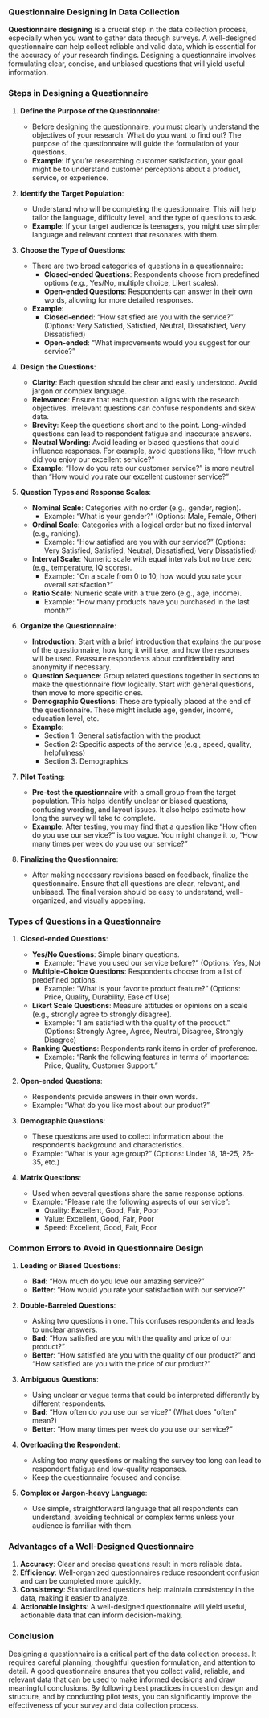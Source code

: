 ### **Questionnaire Designing in Data Collection**

**Questionnaire designing** is a crucial step in the data collection process, especially when you want to gather data through surveys. A well-designed questionnaire can help collect reliable and valid data, which is essential for the accuracy of your research findings. Designing a questionnaire involves formulating clear, concise, and unbiased questions that will yield useful information.

### **Steps in Designing a Questionnaire**

1. **Define the Purpose of the Questionnaire**:
   - Before designing the questionnaire, you must clearly understand the objectives of your research. What do you want to find out? The purpose of the questionnaire will guide the formulation of your questions.
   - **Example**: If you’re researching customer satisfaction, your goal might be to understand customer perceptions about a product, service, or experience.

2. **Identify the Target Population**:
   - Understand who will be completing the questionnaire. This will help tailor the language, difficulty level, and the type of questions to ask.
   - **Example**: If your target audience is teenagers, you might use simpler language and relevant context that resonates with them.

3. **Choose the Type of Questions**:
   - There are two broad categories of questions in a questionnaire: 
     - **Closed-ended Questions**: Respondents choose from predefined options (e.g., Yes/No, multiple choice, Likert scales).
     - **Open-ended Questions**: Respondents can answer in their own words, allowing for more detailed responses.
   - **Example**:
     - **Closed-ended**: “How satisfied are you with the service?” (Options: Very Satisfied, Satisfied, Neutral, Dissatisfied, Very Dissatisfied)
     - **Open-ended**: “What improvements would you suggest for our service?”

4. **Design the Questions**:
   - **Clarity**: Each question should be clear and easily understood. Avoid jargon or complex language.
   - **Relevance**: Ensure that each question aligns with the research objectives. Irrelevant questions can confuse respondents and skew data.
   - **Brevity**: Keep the questions short and to the point. Long-winded questions can lead to respondent fatigue and inaccurate answers.
   - **Neutral Wording**: Avoid leading or biased questions that could influence responses. For example, avoid questions like, “How much did you enjoy our excellent service?”
   - **Example**: “How do you rate our customer service?” is more neutral than “How would you rate our excellent customer service?”

5. **Question Types and Response Scales**:
   - **Nominal Scale**: Categories with no order (e.g., gender, region).
     - Example: “What is your gender?” (Options: Male, Female, Other)
   - **Ordinal Scale**: Categories with a logical order but no fixed interval (e.g., ranking).
     - Example: “How satisfied are you with our service?” (Options: Very Satisfied, Satisfied, Neutral, Dissatisfied, Very Dissatisfied)
   - **Interval Scale**: Numeric scale with equal intervals but no true zero (e.g., temperature, IQ scores).
     - Example: “On a scale from 0 to 10, how would you rate your overall satisfaction?”
   - **Ratio Scale**: Numeric scale with a true zero (e.g., age, income).
     - Example: “How many products have you purchased in the last month?”

6. **Organize the Questionnaire**:
   - **Introduction**: Start with a brief introduction that explains the purpose of the questionnaire, how long it will take, and how the responses will be used. Reassure respondents about confidentiality and anonymity if necessary.
   - **Question Sequence**: Group related questions together in sections to make the questionnaire flow logically. Start with general questions, then move to more specific ones.
   - **Demographic Questions**: These are typically placed at the end of the questionnaire. These might include age, gender, income, education level, etc.
   - **Example**:
     - Section 1: General satisfaction with the product
     - Section 2: Specific aspects of the service (e.g., speed, quality, helpfulness)
     - Section 3: Demographics

7. **Pilot Testing**:
   - **Pre-test the questionnaire** with a small group from the target population. This helps identify unclear or biased questions, confusing wording, and layout issues. It also helps estimate how long the survey will take to complete.
   - **Example**: After testing, you may find that a question like “How often do you use our service?” is too vague. You might change it to, “How many times per week do you use our service?”

8. **Finalizing the Questionnaire**:
   - After making necessary revisions based on feedback, finalize the questionnaire. Ensure that all questions are clear, relevant, and unbiased. The final version should be easy to understand, well-organized, and visually appealing.

### **Types of Questions in a Questionnaire**

1. **Closed-ended Questions**:
   - **Yes/No Questions**: Simple binary questions.
     - Example: “Have you used our service before?” (Options: Yes, No)
   - **Multiple-Choice Questions**: Respondents choose from a list of predefined options.
     - Example: “What is your favorite product feature?” (Options: Price, Quality, Durability, Ease of Use)
   - **Likert Scale Questions**: Measure attitudes or opinions on a scale (e.g., strongly agree to strongly disagree).
     - Example: “I am satisfied with the quality of the product.” (Options: Strongly Agree, Agree, Neutral, Disagree, Strongly Disagree)
   - **Ranking Questions**: Respondents rank items in order of preference.
     - Example: “Rank the following features in terms of importance: Price, Quality, Customer Support.”

2. **Open-ended Questions**:
   - Respondents provide answers in their own words.
   - Example: “What do you like most about our product?”

3. **Demographic Questions**:
   - These questions are used to collect information about the respondent’s background and characteristics.
   - Example: “What is your age group?” (Options: Under 18, 18-25, 26-35, etc.)

4. **Matrix Questions**:
   - Used when several questions share the same response options.
   - Example: “Please rate the following aspects of our service”:
     - Quality: Excellent, Good, Fair, Poor
     - Value: Excellent, Good, Fair, Poor
     - Speed: Excellent, Good, Fair, Poor

### **Common Errors to Avoid in Questionnaire Design**

1. **Leading or Biased Questions**:
   - **Bad**: “How much do you love our amazing service?”
   - **Better**: “How would you rate your satisfaction with our service?”

2. **Double-Barreled Questions**:
   - Asking two questions in one. This confuses respondents and leads to unclear answers.
   - **Bad**: “How satisfied are you with the quality and price of our product?”
   - **Better**: “How satisfied are you with the quality of our product?” and “How satisfied are you with the price of our product?”

3. **Ambiguous Questions**:
   - Using unclear or vague terms that could be interpreted differently by different respondents.
   - **Bad**: “How often do you use our service?” (What does "often" mean?)
   - **Better**: “How many times per week do you use our service?”

4. **Overloading the Respondent**:
   - Asking too many questions or making the survey too long can lead to respondent fatigue and low-quality responses.
   - Keep the questionnaire focused and concise.

5. **Complex or Jargon-heavy Language**:
   - Use simple, straightforward language that all respondents can understand, avoiding technical or complex terms unless your audience is familiar with them.

### **Advantages of a Well-Designed Questionnaire**

1. **Accuracy**: Clear and precise questions result in more reliable data.
2. **Efficiency**: Well-organized questionnaires reduce respondent confusion and can be completed more quickly.
3. **Consistency**: Standardized questions help maintain consistency in the data, making it easier to analyze.
4. **Actionable Insights**: A well-designed questionnaire will yield useful, actionable data that can inform decision-making.

### **Conclusion**

Designing a questionnaire is a critical part of the data collection process. It requires careful planning, thoughtful question formulation, and attention to detail. A good questionnaire ensures that you collect valid, reliable, and relevant data that can be used to make informed decisions and draw meaningful conclusions. By following best practices in question design and structure, and by conducting pilot tests, you can significantly improve the effectiveness of your survey and data collection process.
